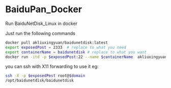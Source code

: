 # BaiduPan_Docker
Run BaiduNetDisk_Linux in docker

Just run the following commands

```sh
docker pull akliuxingyuan/baidunetdisk:latest
export exposedPost = 2333  # replace to what you need
export containerName = baidunetdisk # replace to what you want
docker run -itd -p $exposedPost:22 --name $containerName  akliuxingyuan/baidunetdisk /sbin/init
```

you can ssh with X11 forwarding to use it
eg:
```sh
ssh -X -p $exposedPost root@$domain
/opt/baidunetdisk/baidunetdisk
```